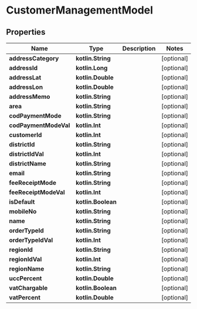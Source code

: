 
# CustomerManagementModel

## Properties
Name | Type | Description | Notes
------------ | ------------- | ------------- | -------------
**addressCategory** | **kotlin.String** |  |  [optional]
**addressId** | **kotlin.Long** |  |  [optional]
**addressLat** | **kotlin.Double** |  |  [optional]
**addressLon** | **kotlin.Double** |  |  [optional]
**addressMemo** | **kotlin.String** |  |  [optional]
**area** | **kotlin.String** |  |  [optional]
**codPaymentMode** | **kotlin.String** |  |  [optional]
**codPaymentModeVal** | **kotlin.Int** |  |  [optional]
**customerId** | **kotlin.Int** |  |  [optional]
**districtId** | **kotlin.String** |  |  [optional]
**districtIdVal** | **kotlin.Int** |  |  [optional]
**districtName** | **kotlin.String** |  |  [optional]
**email** | **kotlin.String** |  |  [optional]
**feeReceiptMode** | **kotlin.String** |  |  [optional]
**feeReceiptModeVal** | **kotlin.Int** |  |  [optional]
**isDefault** | **kotlin.Boolean** |  |  [optional]
**mobileNo** | **kotlin.String** |  |  [optional]
**name** | **kotlin.String** |  |  [optional]
**orderTypeId** | **kotlin.String** |  |  [optional]
**orderTypeIdVal** | **kotlin.Int** |  |  [optional]
**regionId** | **kotlin.String** |  |  [optional]
**regionIdVal** | **kotlin.Int** |  |  [optional]
**regionName** | **kotlin.String** |  |  [optional]
**uccPercent** | **kotlin.Double** |  |  [optional]
**vatChargable** | **kotlin.Boolean** |  |  [optional]
**vatPercent** | **kotlin.Double** |  |  [optional]



